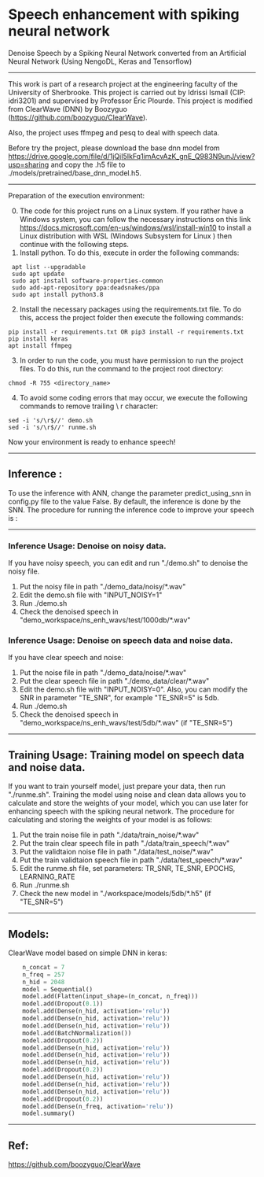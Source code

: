 # Speech enhancement with spiking neural network
Denoise Speech by a Spiking Neural Network converted from an Artificial Neural Network (Using NengoDL, Keras and Tensorflow) 

------------------

This work is part of a research project at the engineering faculty of the University of Sherbrooke. This project is carried out by Idrissi Ismail (CIP: idri3201) and supervised by Professor Éric Plourde.
This project is modified from ClearWave (DNN) by Boozyguo (https://github.com/boozyguo/ClearWave). 

Also, the project uses ffmpeg and pesq to deal with speech data.

Before try the project, please download the base dnn model from https://drive.google.com/file/d/1jQjI5IkFq1imAcvAzK_gnE_Q983N9unJ/view?usp=sharing
 and copy the .h5 file to ./models/pretrained/base_dnn_model.h5.


------------------
Preparation of the execution environment:

0. The code for this project runs on a Linux system. If you rather have a Windows system, you can follow the necessary instructions on this link https://docs.microsoft.com/en-us/windows/wsl/install-win10 to install a Linux distribution with WSL (Windows Subsystem for Linux ) then continue with the following steps.
1. Install python. To do this, execute in order the following commands:
```
 apt list --upgradable
 sudo apt update
 sudo apt install software-properties-common
 sudo add-apt-repository ppa:deadsnakes/ppa
 sudo apt install python3.8
```
2. Install the necessary packages using the requirements.txt file. To do this, access the project folder then execute the following commands:
```
pip install -r requirements.txt OR pip3 install -r requirements.txt	
pip install keras
apt install ffmpeg
```
3. In order to run the code, you must have permission to run the project files. To do this, run the command to the project root directory:
```
chmod -R 755 <directory_name>
```
4. To avoid some coding errors that may occur, we execute the following commands to remove trailing \ r character:
```
sed -i 's/\r$//' demo.sh
sed -i 's/\r$//' runme.sh
```

Now your environment is ready to enhance speech!

------------------

## Inference :
To use the inference with ANN, change the parameter predict_using_snn in config.py file to the value False. 
By default, the inference is done by the SNN. 
The procedure for running the inference code to improve your speech is :

------------------

### Inference Usage: Denoise on noisy data. 
If you have noisy speech, you can edit and run "./demo.sh" to denoise the noisy file. 

1. Put the noisy file in path "./demo_data/noisy/*.wav"
2. Edit the demo.sh file with "INPUT_NOISY=1" 
3. Run ./demo.sh
4. Check the denoised speech in "demo_workspace/ns_enh_wavs/test/1000db/*.wav"

### Inference Usage: Denoise on speech data and noise data. 
If you have clear speech and noise: 

1. Put the noise file in path "./demo_data/noise/*.wav"
2. Put the clear speech file in path "./demo_data/clear/*.wav"
3. Edit the demo.sh file with "INPUT_NOISY=0". Also, you can modify the SNR in parameter "TE_SNR", for example "TE_SNR=5" is 5db.
4. Run ./demo.sh
5. Check the denoised speech in "demo_workspace/ns_enh_wavs/test/5db/*.wav" (if "TE_SNR=5") 

------------------

## Training Usage: Training model on speech data and noise data. 
If you want to train yourself model, just prepare your data, then run "./runme.sh".
Training the model using noise and clean data allows you to calculate and store the weights of your model, which you can use later for enhancing speech with the spiking neural network.
The procedure for calculating and storing the weights of your model is as follows:

1. Put the train noise file in path "./data/train_noise/*.wav"
2. Put the train clear speech file in path "./data/train_speech/*.wav"
3. Put the validtaion noise file in path "./data/test_noise/*.wav"
4. Put the train validtaion speech file in path "./data/test_speech/*.wav"
5. Edit the runme.sh file, set parameters: TR_SNR, TE_SNR, EPOCHS, LEARNING_RATE
6. Run ./runme.sh
7. Check the new model in "./workspace/models/5db/*.h5" (if "TE_SNR=5") 

------------------


## Models:

ClearWave model based on simple DNN in keras:

```python
    n_concat = 7
    n_freq = 257
    n_hid = 2048
    model = Sequential()
    model.add(Flatten(input_shape=(n_concat, n_freq)))
    model.add(Dropout(0.1))
    model.add(Dense(n_hid, activation='relu'))
    model.add(Dense(n_hid, activation='relu'))
    model.add(Dense(n_hid, activation='relu'))
    model.add(BatchNormalization())
    model.add(Dropout(0.2))
    model.add(Dense(n_hid, activation='relu'))
    model.add(Dense(n_hid, activation='relu'))
    model.add(Dense(n_hid, activation='relu'))
    model.add(Dropout(0.2))
    model.add(Dense(n_hid, activation='relu'))
    model.add(Dense(n_hid, activation='relu'))
    model.add(Dense(n_hid, activation='relu'))
    model.add(Dropout(0.2))
    model.add(Dense(n_freq, activation='relu'))
    model.summary()
```


------------------

## Ref:

 https://github.com/boozyguo/ClearWave
 
